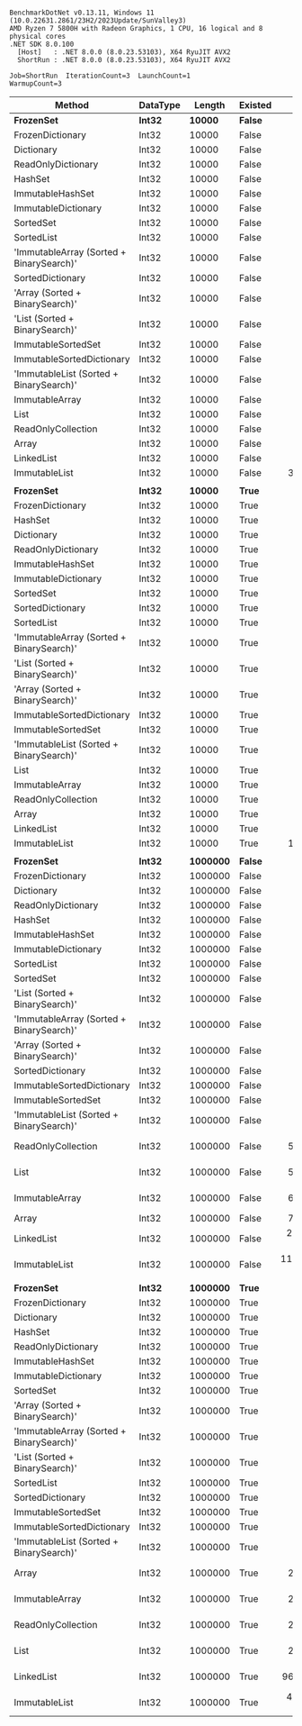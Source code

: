 ```

BenchmarkDotNet v0.13.11, Windows 11 (10.0.22631.2861/23H2/2023Update/SunValley3)
AMD Ryzen 7 5800H with Radeon Graphics, 1 CPU, 16 logical and 8 physical cores
.NET SDK 8.0.100
  [Host]   : .NET 8.0.0 (8.0.23.53103), X64 RyuJIT AVX2
  ShortRun : .NET 8.0.0 (8.0.23.53103), X64 RyuJIT AVX2

Job=ShortRun  IterationCount=3  LaunchCount=1  
WarmupCount=3  

```
| Method                                   | DataType | Length  | Existed | Mean              | Error             | StdDev         | Allocated |
|----------------------------------------- |--------- |-------- |-------- |------------------:|------------------:|---------------:|----------:|
| **FrozenSet**                                | **Int32**    | **10000**   | **False**   |          **1.893 ns** |         **0.1552 ns** |      **0.0085 ns** |         **-** |
| FrozenDictionary                         | Int32    | 10000   | False   |          1.965 ns |         0.2159 ns |      0.0118 ns |         - |
| Dictionary                               | Int32    | 10000   | False   |          3.307 ns |         0.1200 ns |      0.0066 ns |         - |
| ReadOnlyDictionary                       | Int32    | 10000   | False   |          3.568 ns |         0.1037 ns |      0.0057 ns |         - |
| HashSet                                  | Int32    | 10000   | False   |          3.700 ns |         0.1216 ns |      0.0067 ns |         - |
| ImmutableHashSet                         | Int32    | 10000   | False   |          8.907 ns |         0.8915 ns |      0.0489 ns |         - |
| ImmutableDictionary                      | Int32    | 10000   | False   |         10.634 ns |         1.6088 ns |      0.0882 ns |         - |
| SortedSet                                | Int32    | 10000   | False   |         17.198 ns |         4.0517 ns |      0.2221 ns |         - |
| SortedList                               | Int32    | 10000   | False   |         17.280 ns |         0.2933 ns |      0.0161 ns |         - |
| &#39;ImmutableArray (Sorted + BinarySearch)&#39; | Int32    | 10000   | False   |         19.835 ns |         2.5010 ns |      0.1371 ns |         - |
| SortedDictionary                         | Int32    | 10000   | False   |         20.147 ns |         0.4049 ns |      0.0222 ns |         - |
| &#39;Array (Sorted + BinarySearch)&#39;          | Int32    | 10000   | False   |         21.115 ns |         1.0456 ns |      0.0573 ns |         - |
| &#39;List (Sorted + BinarySearch)&#39;           | Int32    | 10000   | False   |         21.333 ns |         3.0855 ns |      0.1691 ns |         - |
| ImmutableSortedSet                       | Int32    | 10000   | False   |         31.211 ns |         1.5195 ns |      0.0833 ns |         - |
| ImmutableSortedDictionary                | Int32    | 10000   | False   |         31.766 ns |         2.8564 ns |      0.1566 ns |         - |
| &#39;ImmutableList (Sorted + BinarySearch)&#39;  | Int32    | 10000   | False   |         35.119 ns |         2.5066 ns |      0.1374 ns |         - |
| ImmutableArray                           | Int32    | 10000   | False   |        405.502 ns |        13.5435 ns |      0.7424 ns |         - |
| List                                     | Int32    | 10000   | False   |        469.122 ns |        18.7025 ns |      1.0251 ns |         - |
| ReadOnlyCollection                       | Int32    | 10000   | False   |        471.783 ns |        31.7151 ns |      1.7384 ns |         - |
| Array                                    | Int32    | 10000   | False   |        481.898 ns |        76.2375 ns |      4.1788 ns |         - |
| LinkedList                               | Int32    | 10000   | False   |      9,767.371 ns |       891.4771 ns |     48.8649 ns |         - |
| ImmutableList                            | Int32    | 10000   | False   |     31,139.836 ns |     8,499.5219 ns |    465.8875 ns |         - |
|                                          |          |         |         |                   |                   |                |           |
| **FrozenSet**                                | **Int32**    | **10000**   | **True**    |          **1.770 ns** |         **0.0227 ns** |      **0.0012 ns** |         **-** |
| FrozenDictionary                         | Int32    | 10000   | True    |          2.057 ns |         0.6566 ns |      0.0360 ns |         - |
| HashSet                                  | Int32    | 10000   | True    |          3.576 ns |         0.1296 ns |      0.0071 ns |         - |
| Dictionary                               | Int32    | 10000   | True    |          3.744 ns |         0.0714 ns |      0.0039 ns |         - |
| ReadOnlyDictionary                       | Int32    | 10000   | True    |          3.996 ns |         0.0757 ns |      0.0041 ns |         - |
| ImmutableHashSet                         | Int32    | 10000   | True    |          7.367 ns |         1.1163 ns |      0.0612 ns |         - |
| ImmutableDictionary                      | Int32    | 10000   | True    |          7.870 ns |         4.0025 ns |      0.2194 ns |         - |
| SortedSet                                | Int32    | 10000   | True    |         13.755 ns |         0.5206 ns |      0.0285 ns |         - |
| SortedDictionary                         | Int32    | 10000   | True    |         14.730 ns |         1.5886 ns |      0.0871 ns |         - |
| SortedList                               | Int32    | 10000   | True    |         17.665 ns |         3.8027 ns |      0.2084 ns |         - |
| &#39;ImmutableArray (Sorted + BinarySearch)&#39; | Int32    | 10000   | True    |         18.273 ns |         2.3144 ns |      0.1269 ns |         - |
| &#39;List (Sorted + BinarySearch)&#39;           | Int32    | 10000   | True    |         18.366 ns |         1.8255 ns |      0.1001 ns |         - |
| &#39;Array (Sorted + BinarySearch)&#39;          | Int32    | 10000   | True    |         18.472 ns |         4.0431 ns |      0.2216 ns |         - |
| ImmutableSortedDictionary                | Int32    | 10000   | True    |         22.300 ns |         0.9265 ns |      0.0508 ns |         - |
| ImmutableSortedSet                       | Int32    | 10000   | True    |         22.464 ns |         0.5504 ns |      0.0302 ns |         - |
| &#39;ImmutableList (Sorted + BinarySearch)&#39;  | Int32    | 10000   | True    |         28.291 ns |         3.1888 ns |      0.1748 ns |         - |
| List                                     | Int32    | 10000   | True    |        308.576 ns |        28.8124 ns |      1.5793 ns |         - |
| ImmutableArray                           | Int32    | 10000   | True    |        309.090 ns |        64.2613 ns |      3.5224 ns |         - |
| ReadOnlyCollection                       | Int32    | 10000   | True    |        310.978 ns |        27.6335 ns |      1.5147 ns |         - |
| Array                                    | Int32    | 10000   | True    |        313.594 ns |        17.7108 ns |      0.9708 ns |         - |
| LinkedList                               | Int32    | 10000   | True    |      4,863.413 ns |       185.8908 ns |     10.1893 ns |         - |
| ImmutableList                            | Int32    | 10000   | True    |     15,062.054 ns |     1,903.2108 ns |    104.3214 ns |         - |
|                                          |          |         |         |                   |                   |                |           |
| **FrozenSet**                                | **Int32**    | **1000000** | **False**   |          **1.924 ns** |         **0.1320 ns** |      **0.0072 ns** |         **-** |
| FrozenDictionary                         | Int32    | 1000000 | False   |          2.003 ns |         0.0714 ns |      0.0039 ns |         - |
| Dictionary                               | Int32    | 1000000 | False   |          3.350 ns |         0.1260 ns |      0.0069 ns |         - |
| ReadOnlyDictionary                       | Int32    | 1000000 | False   |          3.526 ns |         0.0417 ns |      0.0023 ns |         - |
| HashSet                                  | Int32    | 1000000 | False   |          3.623 ns |         0.0973 ns |      0.0053 ns |         - |
| ImmutableHashSet                         | Int32    | 1000000 | False   |         21.602 ns |         0.5801 ns |      0.0318 ns |         - |
| ImmutableDictionary                      | Int32    | 1000000 | False   |         21.610 ns |         0.4073 ns |      0.0223 ns |         - |
| SortedList                               | Int32    | 1000000 | False   |         24.807 ns |         0.3309 ns |      0.0181 ns |         - |
| SortedSet                                | Int32    | 1000000 | False   |         26.249 ns |         1.9686 ns |      0.1079 ns |         - |
| &#39;List (Sorted + BinarySearch)&#39;           | Int32    | 1000000 | False   |         28.310 ns |         0.7358 ns |      0.0403 ns |         - |
| &#39;ImmutableArray (Sorted + BinarySearch)&#39; | Int32    | 1000000 | False   |         29.907 ns |         0.2416 ns |      0.0132 ns |         - |
| &#39;Array (Sorted + BinarySearch)&#39;          | Int32    | 1000000 | False   |         30.450 ns |         2.8173 ns |      0.1544 ns |         - |
| SortedDictionary                         | Int32    | 1000000 | False   |         36.025 ns |         0.5668 ns |      0.0311 ns |         - |
| ImmutableSortedDictionary                | Int32    | 1000000 | False   |         46.567 ns |         1.5057 ns |      0.0825 ns |         - |
| ImmutableSortedSet                       | Int32    | 1000000 | False   |         50.147 ns |         3.2111 ns |      0.1760 ns |         - |
| &#39;ImmutableList (Sorted + BinarySearch)&#39;  | Int32    | 1000000 | False   |         61.684 ns |         9.4820 ns |      0.5197 ns |         - |
| ReadOnlyCollection                       | Int32    | 1000000 | False   |     56,274.753 ns |    71,149.9526 ns |  3,899.9690 ns |         - |
| List                                     | Int32    | 1000000 | False   |     59,293.039 ns |   105,902.2941 ns |  5,804.8621 ns |         - |
| ImmutableArray                           | Int32    | 1000000 | False   |     69,886.146 ns |    41,027.6718 ns |  2,248.8651 ns |         - |
| Array                                    | Int32    | 1000000 | False   |     70,346.216 ns |    14,460.6221 ns |    792.6355 ns |         - |
| LinkedList                               | Int32    | 1000000 | False   |  2,310,114.410 ns |    44,426.2648 ns |  2,435.1535 ns |       2 B |
| ImmutableList                            | Int32    | 1000000 | False   | 11,592,849.306 ns |   427,218.4872 ns | 23,417.2869 ns |      15 B |
|                                          |          |         |         |                   |                   |                |           |
| **FrozenSet**                                | **Int32**    | **1000000** | **True**    |          **1.845 ns** |         **1.2660 ns** |      **0.0694 ns** |         **-** |
| FrozenDictionary                         | Int32    | 1000000 | True    |          2.031 ns |         0.0454 ns |      0.0025 ns |         - |
| Dictionary                               | Int32    | 1000000 | True    |          3.548 ns |         0.0898 ns |      0.0049 ns |         - |
| HashSet                                  | Int32    | 1000000 | True    |          3.576 ns |         0.1074 ns |      0.0059 ns |         - |
| ReadOnlyDictionary                       | Int32    | 1000000 | True    |          3.793 ns |         0.1506 ns |      0.0083 ns |         - |
| ImmutableHashSet                         | Int32    | 1000000 | True    |         20.233 ns |         1.6160 ns |      0.0886 ns |         - |
| ImmutableDictionary                      | Int32    | 1000000 | True    |         20.699 ns |         3.5760 ns |      0.1960 ns |         - |
| SortedSet                                | Int32    | 1000000 | True    |         24.971 ns |         2.0611 ns |      0.1130 ns |         - |
| &#39;Array (Sorted + BinarySearch)&#39;          | Int32    | 1000000 | True    |         26.632 ns |         2.5879 ns |      0.1419 ns |         - |
| &#39;ImmutableArray (Sorted + BinarySearch)&#39; | Int32    | 1000000 | True    |         26.841 ns |         2.2636 ns |      0.1241 ns |         - |
| &#39;List (Sorted + BinarySearch)&#39;           | Int32    | 1000000 | True    |         26.996 ns |         6.2035 ns |      0.3400 ns |         - |
| SortedList                               | Int32    | 1000000 | True    |         30.295 ns |         1.1263 ns |      0.0617 ns |         - |
| SortedDictionary                         | Int32    | 1000000 | True    |         32.126 ns |         1.4585 ns |      0.0799 ns |         - |
| ImmutableSortedSet                       | Int32    | 1000000 | True    |         38.704 ns |         1.2155 ns |      0.0666 ns |         - |
| ImmutableSortedDictionary                | Int32    | 1000000 | True    |         39.851 ns |         2.5638 ns |      0.1405 ns |         - |
| &#39;ImmutableList (Sorted + BinarySearch)&#39;  | Int32    | 1000000 | True    |         48.664 ns |         2.1723 ns |      0.1191 ns |         - |
| Array                                    | Int32    | 1000000 | True    |     27,025.976 ns |    29,054.2127 ns |  1,592.5594 ns |         - |
| ImmutableArray                           | Int32    | 1000000 | True    |     27,262.696 ns |    24,316.5979 ns |  1,332.8748 ns |         - |
| ReadOnlyCollection                       | Int32    | 1000000 | True    |     27,729.070 ns |    19,972.4817 ns |  1,094.7591 ns |         - |
| List                                     | Int32    | 1000000 | True    |     28,765.956 ns |    35,038.0899 ns |  1,920.5559 ns |         - |
| LinkedList                               | Int32    | 1000000 | True    |    963,799.718 ns |    41,773.9850 ns |  2,289.7731 ns |       1 B |
| ImmutableList                            | Int32    | 1000000 | True    |  4,335,084.091 ns | 1,762,912.8615 ns | 96,631.2026 ns |       6 B |
